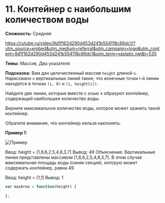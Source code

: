 # 11. Контейнер с наибольшим количеством воды
**Сложность:** Средняя

https://rutube.ru/video/9d1f162d290d453d241b554118c86dc1/?utm_source=embed&utm_medium=referral&utm_campaign=logo&utm_content=9d1f162d290d453d241b554118c86dc1&utm_term=yastatic.net&t=535

**Темы:** Массив, Два указателя

**Подсказка:** 
Вам дан целочисленный массив `height` длиной `n`. Нарисовано `n` вертикальных линий такие, что конечные точки i-й линии находятся в точках `(i, 0)` и `(i, height[i])`.

Найдите две линии, которые вместе с осью x образуют контейнер, содержащий наибольшее количество воды.

Верните максимальное количество воды, которое может хранить такой контейнер.

Обратите внимание, что контейнер нельзя наклонять.

**Пример 1:**

![Пример](https://s3-lc-upload.s3.amazonaws.com/uploads/2018/07/17/question_11.jpg)

Ввод: height = [1,8,6,2,5,4,8,3,7]
Вывод: 49
Объяснение: Вертикальные линии представлены массивом [1,8,6,2,5,4,8,3,7]. В этом случае максимальная площадь воды (синяя секция), которую может содержать контейнер, равна 49.


Ввод: height = [1,1]
Вывод: 1



```javascript 
var maxArea = function(height) {
    
};